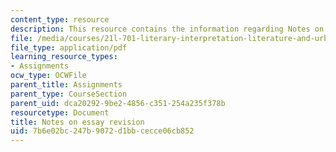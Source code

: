 ```yaml
---
content_type: resource
description: This resource contains the information regarding Notes on essay revision.
file: /media/courses/21l-701-literary-interpretation-literature-and-urban-experience-spring-2009/7b6e02bc247b9072d1bbcecce06cb852_MIT21L_701S09_Notes_Essay.pdf
file_type: application/pdf
learning_resource_types:
- Assignments
ocw_type: OCWFile
parent_title: Assignments
parent_type: CourseSection
parent_uid: dca20292-9be2-4856-c351-254a235f378b
resourcetype: Document
title: Notes on essay revision
uid: 7b6e02bc-247b-9072-d1bb-cecce06cb852
---
```

